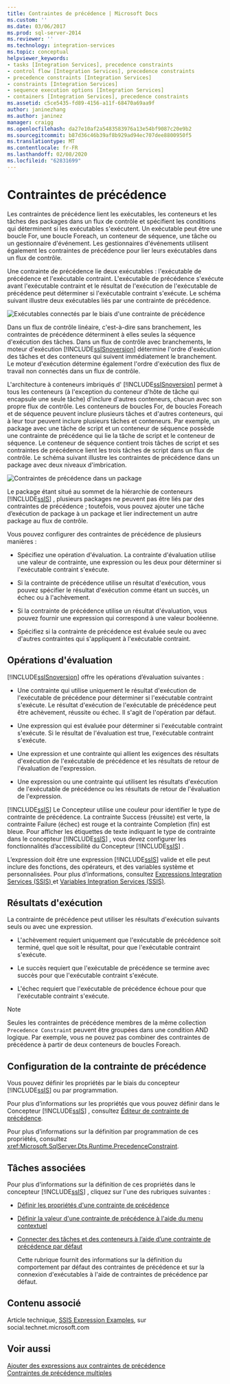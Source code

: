 ```yaml
---
title: Contraintes de précédence | Microsoft Docs
ms.custom: ''
ms.date: 03/06/2017
ms.prod: sql-server-2014
ms.reviewer: ''
ms.technology: integration-services
ms.topic: conceptual
helpviewer_keywords:
- tasks [Integration Services], precedence constraints
- control flow [Integration Services], precedence constraints
- precedence constraints [Integration Services]
- constraints [Integration Services]
- sequence execution options [Integration Services]
- containers [Integration Services], precedence constraints
ms.assetid: c5ce5435-fd89-4156-a11f-68470a69aa9f
author: janinezhang
ms.author: janinez
manager: craigg
ms.openlocfilehash: da27e10af2a5483583976a13e54bf9087c20e9b2
ms.sourcegitcommit: b87d36c46b39af8b929ad94ec707dee8800950f5
ms.translationtype: MT
ms.contentlocale: fr-FR
ms.lasthandoff: 02/08/2020
ms.locfileid: "62831699"
---
```

# <a name="precedence-constraints"></a>Contraintes de précédence
  Les contraintes de précédence lient les exécutables, les conteneurs et les tâches des packages dans un flux de contrôle et spécifient les conditions qui déterminent si les exécutables s'exécutent. Un exécutable peut être une boucle For, une boucle Foreach, un conteneur de séquence, une tâche ou un gestionnaire d'événement. Les gestionnaires d'événements utilisent également les contraintes de précédence pour lier leurs exécutables dans un flux de contrôle.  
  
 Une contrainte de précédence lie deux exécutables : l'exécutable de précédence et l'exécutable contraint. L'exécutable de précédence s'exécute avant l'exécutable contraint et le résultat de l'exécution de l'exécutable de précédence peut déterminer si l'exécutable contraint s'exécute. Le schéma suivant illustre deux exécutables liés par une contrainte de précédence.  
  
 ![Exécutables connectés par le biais d'une contrainte de précédence](../media/ssis-pcsimple.gif "Exécutables connectés par le biais d'une contrainte de précédence")  
  
 Dans un flux de contrôle linéaire, c'est-à-dire sans branchement, les contraintes de précédence déterminent à elles seules la séquence d'exécution des tâches. Dans un flux de contrôle avec branchements, le moteur d'exécution [!INCLUDE[ssISnoversion](../../../includes/ssisnoversion-md.md)] détermine l'ordre d'exécution des tâches et des conteneurs qui suivent immédiatement le branchement. Le moteur d'exécution détermine également l'ordre d'exécution des flux de travail non connectés dans un flux de contrôle.  
  
 L'architecture à conteneurs imbriqués d' [!INCLUDE[ssISnoversion](../../../includes/ssisnoversion-md.md)] permet à tous les conteneurs (à l'exception du conteneur d'hôte de tâche qui encapsule une seule tâche) d'inclure d'autres conteneurs, chacun avec son propre flux de contrôle. Les conteneurs de boucles For, de boucles Foreach et de séquence peuvent inclure plusieurs tâches et d'autres conteneurs, qui à leur tour peuvent inclure plusieurs tâches et conteneurs. Par exemple, un package avec une tâche de script et un conteneur de séquence possède une contrainte de précédence qui lie la tâche de script et le conteneur de séquence. Le conteneur de séquence contient trois tâches de script et ses contraintes de précédence lient les trois tâches de script dans un flux de contrôle. Le schéma suivant illustre les contraintes de précédence dans un package avec deux niveaux d'imbrication.  
  
 ![Contraintes de précédence dans un package](../media/mw-dts-12.gif "Contraintes de précédence dans un package")  
  
 Le package étant situé au sommet de la hiérarchie de conteneurs [!INCLUDE[ssIS](../../../includes/ssis-md.md)] , plusieurs packages ne peuvent pas être liés par des contraintes de précédence ; toutefois, vous pouvez ajouter une tâche d’exécution de package à un package et lier indirectement un autre package au flux de contrôle.  
  
 Vous pouvez configurer des contraintes de précédence de plusieurs manières :  
  
-   Spécifiez une opération d'évaluation. La contrainte d'évaluation utilise une valeur de contrainte, une expression ou les deux pour déterminer si l'exécutable contraint s'exécute.  
  
-   Si la contrainte de précédence utilise un résultat d'exécution, vous pouvez spécifier le résultat d'exécution comme étant un succès, un échec ou à l'achèvement.  
  
-   Si la contrainte de précédence utilise un résultat d'évaluation, vous pouvez fournir une expression qui correspond à une valeur booléenne.  
  
-   Spécifiez si la contrainte de précédence est évaluée seule ou avec d'autres contraintes qui s'appliquent à l'exécutable contraint.  
  
## <a name="evaluation-operations"></a>Opérations d'évaluation  
 
  [!INCLUDE[ssISnoversion](../../../includes/ssisnoversion-md.md)] offre les opérations d’évaluation suivantes :  
  
-   Une contrainte qui utilise uniquement le résultat d'exécution de l'exécutable de précédence pour déterminer si l'exécutable contraint s'exécute. Le résultat d'exécution de l'exécutable de précédence peut être achèvement, réussite ou échec. Il s'agit de l'opération par défaut.  
  
-   Une expression qui est évaluée pour déterminer si l'exécutable contraint s'exécute. Si le résultat de l'évaluation est true, l'exécutable contraint s'exécute.  
  
-   Une expression et une contrainte qui allient les exigences des résultats d'exécution de l'exécutable de précédence et les résultats de retour de l'évaluation de l'expression.  
  
-   Une expression ou une contrainte qui utilisent les résultats d'exécution de l'exécutable de précédence ou les résultats de retour de l'évaluation de l'expression.  
  
 
  [!INCLUDE[ssIS](../../../includes/ssis-md.md)] Le Concepteur utilise une couleur pour identifier le type de contrainte de précédence. La contrainte Success (réussite) est verte, la contrainte Failure (échec) est rouge et la contrainte Completion (fin) est bleue. Pour afficher les étiquettes de texte indiquant le type de contrainte dans le concepteur [!INCLUDE[ssIS](../../../includes/ssis-md.md)] , vous devez configurer les fonctionnalités d’accessibilité du Concepteur [!INCLUDE[ssIS](../../../includes/ssis-md.md)] .  
  
 L’expression doit être une expression [!INCLUDE[ssIS](../../../includes/ssis-md.md)] valide et elle peut inclure des fonctions, des opérateurs, et des variables système et personnalisées. Pour plus d’informations, consultez [Expressions Integration Services &#40;SSIS&#41; ](../expressions/integration-services-ssis-expressions.md) et [Variables Integration Services &#40;SSIS&#41;](../integration-services-ssis-variables.md).  
  
## <a name="execution-results"></a>Résultats d'exécution  
 La contrainte de précédence peut utiliser les résultats d'exécution suivants seuls ou avec une expression.  
  
-   L'achèvement requiert uniquement que l'exécutable de précédence soit terminé, quel que soit le résultat, pour que l'exécutable contraint s'exécute.  
  
-   Le succès requiert que l'exécutable de précédence se termine avec succès pour que l'exécutable contraint s'exécute.  
  
-   L'échec requiert que l'exécutable de précédence échoue pour que l'exécutable contraint s'exécute.  
  
> [!NOTE]  
>  Seules les contraintes de précédence membres de la même collection `Precedence Constraint` peuvent être groupées dans une condition AND logique. Par exemple, vous ne pouvez pas combiner des contraintes de précédence à partir de deux conteneurs de boucles Foreach.  
  
## <a name="configuration-of-the-precedence-constraint"></a>Configuration de la contrainte de précédence  
 Vous pouvez définir les propriétés par le biais du concepteur [!INCLUDE[ssIS](../../../includes/ssis-md.md)] ou par programmation.  
  
 Pour plus d’informations sur les propriétés que vous pouvez définir dans le Concepteur [!INCLUDE[ssIS](../../../includes/ssis-md.md)] , consultez [Éditeur de contrainte de précédence](../precedence-constraint-editor.md).  
  
 Pour plus d’informations sur la définition par programmation de ces propriétés, consultez <xref:Microsoft.SqlServer.Dts.Runtime.PrecedenceConstraint>.  
  
## <a name="related-tasks"></a>Tâches associées  
 Pour plus d'informations sur la définition de ces propriétés dans le concepteur [!INCLUDE[ssIS](../../../includes/ssis-md.md)] , cliquez sur l'une des rubriques suivantes :  
  
-   [Définir les propriétés d'une contrainte de précédence](../set-the-properties-of-a-precedence-constraint.md)  
  
-   [Définir la valeur d'une contrainte de précédence à l'aide du menu contextuel](../set-the-value-of-a-precedence-constraint-by-using-the-shortcut-menu.md)  
  
-   [Connecter des tâches et des conteneurs à l’aide d’une contrainte de précédence par défaut](../connect-tasks-and-containers-by-using-a-default-precedence-constraint.md)  
  
     Cette rubrique fournit des informations sur la définition du comportement par défaut des contraintes de précédence et sur la connexion d'exécutables à l'aide de contraintes de précédence par défaut.  
  
## <a name="related-content"></a>Contenu associé  
 Article technique, [SSIS Expression Examples](https://go.microsoft.com/fwlink/?LinkId=220761), sur social.technet.microsoft.com  
  
## <a name="see-also"></a>Voir aussi  
 [Ajouter des expressions aux contraintes de précédence](../add-expressions-to-precedence-constraints.md)   
 [Contraintes de précédence multiples](../multiple-precedence-constraints.md)  
  
  
